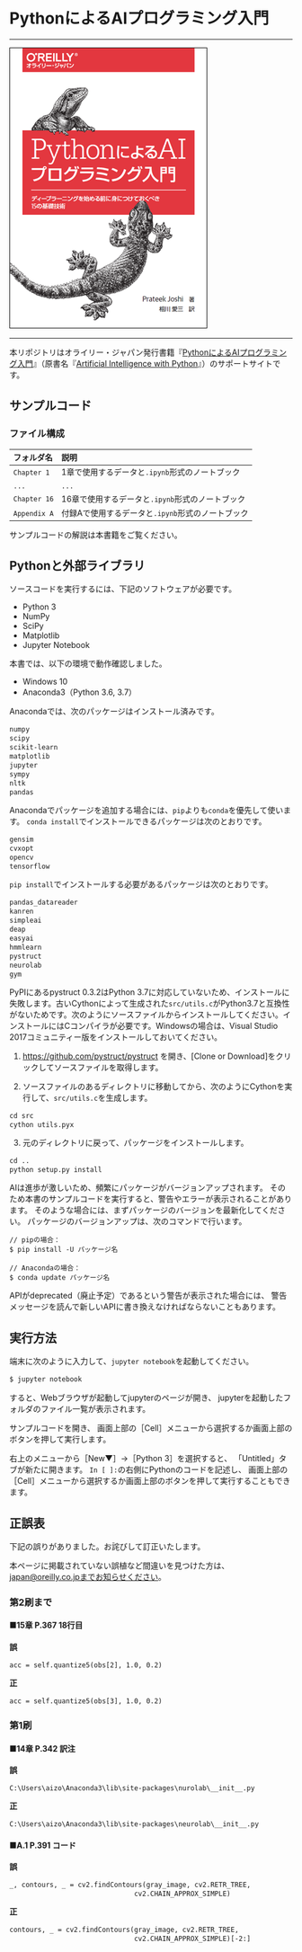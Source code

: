 # PythonによるAIプログラミング入門

---

![表紙](artificial-intelligence-with-python-ja.png)

---

本リポジトリはオライリー・ジャパン発行書籍『[PythonによるAIプログラミング入門](http://www.oreilly.co.jp/books/9784873118727/)』（原書名『[Artificial Intelligence with Python](https://www.packtpub.com/big-data-and-business-intelligence/artificial-intelligence-python)』）のサポートサイトです。


## サンプルコード

### ファイル構成

|フォルダ名   |説明  |
|:--          |:--   |
|`Chapter 1`  |1章で使用するデータと`.ipynb`形式のノートブック   |
|`...`        |`...`                                             |
|`Chapter 16` |16章で使用するデータと`.ipynb`形式のノートブック  |
|`Appendix A` |付録Aで使用するデータと`.ipynb`形式のノートブック |

サンプルコードの解説は本書籍をご覧ください。

## Pythonと外部ライブラリ

ソースコードを実行するには、下記のソフトウェアが必要です。

* Python 3
* NumPy
* SciPy
* Matplotlib
* Jupyter Notebook

本書では、以下の環境で動作確認しました。

* Windows 10
* Anaconda3（Python 3.6, 3.7）

Anacondaでは、次のパッケージはインストール済みです。

```
numpy
scipy
scikit-learn
matplotlib
jupyter
sympy
nltk
pandas
```

Anacondaでパッケージを追加する場合には、`pip`よりも`conda`を優先して使います。
`conda install`でインストールできるパッケージは次のとおりです。

```
gensim
cvxopt
opencv
tensorflow
```

`pip install`でインストールする必要があるパッケージは次のとおりです。

```
pandas_datareader
kanren
simpleai
deap
easyai
hmmlearn
pystruct
neurolab
gym
```

PyPIにあるpystruct 0.3.2はPython 3.7に対応していないため、インストールに失敗します。古いCythonによって生成された`src/utils.c`がPython3.7と互換性がないためです。次のようにソースファイルからインストールしてください。インストールにはCコンパイラが必要です。Windowsの場合は、Visual Studio 2017コミュニティー版をインストールしておいてください。

1. https://github.com/pystruct/pystruct を開き、[Clone or Download]をクリックしてソースファイルを取得します。

2. ソースファイルのあるディレクトリに移動してから、次のようにCythonを実行して、`src/utils.c`を生成します。
```
cd src
cython utils.pyx 
```

3. 元のディレクトリに戻って、パッケージをインストールします。
```
cd ..
python setup.py install
```

AIは進歩が激しいため、頻繁にパッケージがバージョンアップされます。
そのため本書のサンプルコードを実行すると、警告やエラーが表示されることがあります。
そのような場合には、まずパッケージのバージョンを最新化してください。
パッケージのバージョンアップは、次のコマンドで行います。

```
// pipの場合：
$ pip install -U パッケージ名

// Anacondaの場合：
$ conda update パッケージ名
```

APIがdeprecated（廃止予定）であるという警告が表示された場合には、
警告メッセージを読んで新しいAPIに書き換えなければならないこともあります。


## 実行方法

端末に次のように入力して、`jupyter notebook`を起動してください。

```bash
$ jupyter notebook
```

すると、Webブラウザが起動してjupyterのページが開き、
jupyterを起動したフォルダのファイル一覧が表示されます。

サンプルコードを開き、
画面上部の［Cell］メニューから選択するか画面上部のボタンを押して実行します。

右上のメニューから［New▼］→［Python 3］を選択すると、
「Untitled」タブが新たに開きます。
`In [ ]:`の右側にPythonのコードを記述し、
画面上部の［Cell］メニューから選択するか画面上部のボタンを押して実行することもできます。

## 正誤表

下記の誤りがありました。お詫びして訂正いたします。

本ページに掲載されていない誤植など間違いを見つけた方は、japan@oreilly.co.jpまでお知らせください。

### 第2刷まで

#### ■15章 P.367 18行目
**誤**
```
acc = self.quantize5(obs[2], 1.0, 0.2)
```
**正**
```
acc = self.quantize5(obs[3], 1.0, 0.2)
```

### 第1刷

#### ■14章 P.342 訳注
**誤**
```
C:\Users\aizo\Anaconda3\lib\site-packages\nurolab\__init__.py
```
**正**
```
C:\Users\aizo\Anaconda3\lib\site-packages\neurolab\__init__.py
```

#### ■A.1 P.391 コード
**誤**
```
_, contours, _ = cv2.findContours(gray_image, cv2.RETR_TREE,
                               cv2.CHAIN_APPROX_SIMPLE)
```
**正**
```                               
contours, _ = cv2.findContours(gray_image, cv2.RETR_TREE,
                               cv2.CHAIN_APPROX_SIMPLE)[-2:]
```
